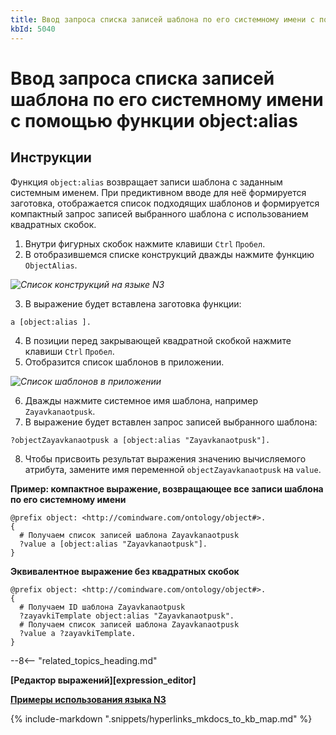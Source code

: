 ```yaml
---
title: Ввод запроса списка записей шаблона по его системному имени с помощью функции object:alias
kbId: 5040
---
```


# Ввод запроса списка записей шаблона по его системному имени с помощью функции object:alias

## Инструкции

Функция `object:alias` возвращает записи шаблона с заданным системным именем. При предиктивном вводе для неё формируется заготовка, отображается список подходящих шаблонов и формируется компактный запрос записей выбранного шаблона с использованием квадратных скобок.

1. Внутри фигурных скобок нажмите клавиши `Ctrl` `Пробел`.
2. В отобразившемся списке конструкций дважды нажмите функцию `ObjectAlias`.

_![Список конструкций на языке N3](https://kb.comindware.ru/assets/n3_editor_square_brackets_autocomplete.png)_

3. В выражение будет вставлена заготовка функции:

```
a [object:alias ].
```

4. В позиции перед закрывающей квадратной скобкой нажмите клавиши `Ctrl` `Пробел`.
5. Отобразится список шаблонов в приложении.

_![Список шаблонов в приложении](https://kb.comindware.ru/assets/n3_editor_square_brackets_templates_autocomplete.png)_

6. Дважды нажмите системное имя шаблона, например `Zayavkanaotpusk`.
7. В выражение будет вставлен запрос записей выбранного шаблона:

```
?objectZayavkanaotpusk a [object:alias "Zayavkanaotpusk"].
```
8. Чтобы присвоить результат выражения значению вычисляемого атрибута, замените имя переменной `objectZayavkanaotpusk` на `value`.

**Пример: компактное выражение, возвращающее все записи шаблона по его системному имени**

```
@prefix object: <http://comindware.com/ontology/object#>.
{
  # Получаем список записей шаблона Zayavkanaotpusk
  ?value a [object:alias "Zayavkanaotpusk"].
}
```

**Эквивалентное выражение без квадратных скобок**

```
@prefix object: <http://comindware.com/ontology/object#>.
{
  # Получаем ID шаблона Zayavkanaotpusk
  ?zayavkiTemplate object:alias "Zayavkanaotpusk".
  # Получаем список записей шаблона Zayavkanaotpusk
  ?value a ?zayavkiTemplate.
}
```

--8<-- "related_topics_heading.md"

**[Редактор выражений][expression_editor]**

**[Примеры использования языка N3](https://kb.comindware.ru/category.php?id=877)**

{% include-markdown ".snippets/hyperlinks_mkdocs_to_kb_map.md" %}
